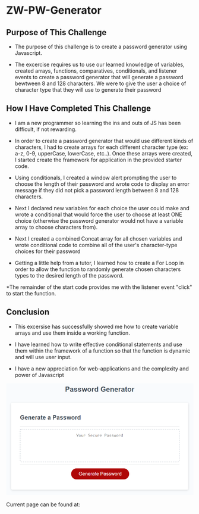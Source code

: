 # ZW-PW-Generator

## Purpose of This Challenge 

* The purpose of this challenge is to create a password generator using Javascript.

* The excercise requires us to use our learned knowledge of variables, created arrays, functions, comparatives, conditionals, and listener events to create a password generator that will generate a password bewtween 8 and 128 characters. We were to give the user a choice of character type that they will use to generate their password

## How I Have Completed This Challenge 

* I am a new programmer so learning the ins and outs of JS has been difficult, if not rewarding. 

* In order to create a password generator that would use different kinds of characters, I had to create arrays for each different character type (ex: a-z, 0-9, upperCase, lowerCase, etc..). Once these arrays were created, I started create the framework for application in the provided starter code.

* Using conditionals, I created a window alert prompting the user to choose the length of their password and wrote code to display an error message if they did not pick a password length between 8 and 128 characters. 

* Next I declared new variables for each choice the user could make and wrote a conditional that would force the user to choose at least ONE choice (otherwise the password generator would not have a variable array to choose characters from).

* Next I created a combined Concat array for all chosen variables and wrote conditional code to combine all of the user's character-type choices for their password

* Getting a little help from a tutor, I learned how to create a For Loop in order to allow the function to randomly generate chosen characters types to the desired length of the password.

*The remainder of the start code provides me with the listener event "click" to start the function.

## Conclusion

* This excersise has successfully showed me how to create variable arrays and use them inside a working function. 

* I have learned how to write effective conditional statements and use them within the framework of a function so that the function is dynamic and will use user input. 

* I have a new appreciation for web-applications and the complexity and power of Javascript

![Homework Mock-up](/assets/03-javascript-homework-demo.png)

Current page can be found at: 